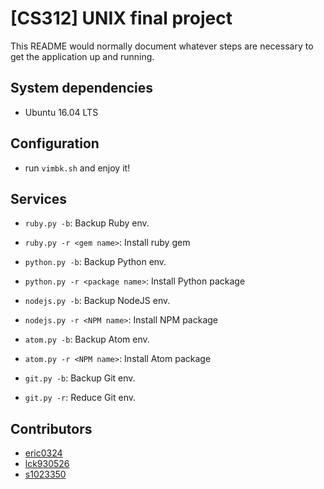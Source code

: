 # [CS312] UNIX final project
This README would normally document whatever steps are necessary to get the application up and running.

## System dependencies
* Ubuntu 16.04 LTS

## Configuration
* run `vimbk.sh` and enjoy it!


## Services

* `ruby.py -b`:  Backup Ruby env.
* `ruby.py -r <gem name>`:  Install ruby gem



* `python.py -b`: Backup Python env.
* `python.py -r <package name>`: Install Python package



* `nodejs.py -b`: Backup NodeJS env.
* `nodejs.py -r <NPM name>`: Install NPM package

* `atom.py -b`: Backup Atom env.
* `atom.py -r <NPM name>`: Install Atom package

* `git.py -b`: Backup Git env.
* `git.py -r`: Reduce Git env.

## Contributors
* [eric0324](https://github.com/eric0324)
* [lck930526](https://github.com/lck930526)
* [s1023350](https://github.com/s1023350)

